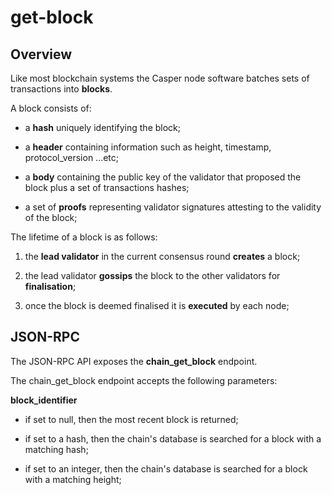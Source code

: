 # get-block

## Overview

Like most blockchain systems the Casper node software batches sets of transactions into **blocks**.  

A block consists of: 

- a **hash** uniquely identifying the block;

- a **header** containing information such as height, timestamp, protocol_version ...etc;

- a **body** containing the public key of the validator that proposed the block plus a set of transactions hashes;

- a set of **proofs** representing validator signatures attesting to the validity of the block; 

The lifetime of a block is as follows:

1. the **lead validator** in the current consensus round **creates** a block;

2. the lead validator **gossips** the block to the other validators for **finalisation**;

3. once the block is deemed finalised it is **executed** by each node;

## JSON-RPC

The JSON-RPC API exposes the **chain_get_block** endpoint.

The chain_get_block endpoint accepts the following parameters:

**block_identifier**

- if set to null, then the most recent block is returned;

- if set to a hash, then the chain's database is searched for a block with a matching hash;

- if set to an integer, then the chain's database is searched for a block with a matching height;
